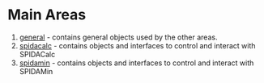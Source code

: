 Main Areas
==========

1. [general](https://github.com/spidasoftware/schema/tree/master/v1/general) - contains general objects used by the other areas.
1. [spidacalc](https://github.com/spidasoftware/schema/tree/master/v1/spidacalc) - contains objects and interfaces to control and interact with SPIDACalc
1. [spidamin](https://github.com/spidasoftware/schema/tree/master/v1/spidamin) - contains objects and interfaces to control and interact with SPIDAMin